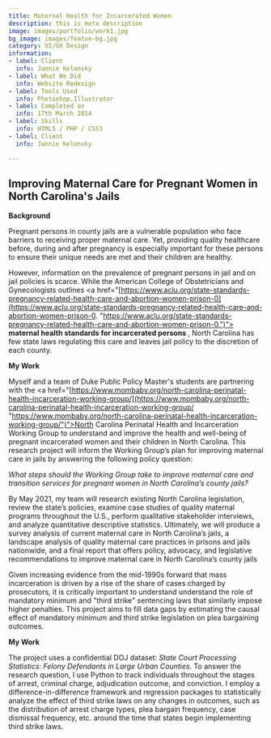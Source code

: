 ```yaml
---
title: Maternal Health for Incarcerated Women
description: this is meta description
image: images/portfolio/work1.jpg
bg_image: images/featue-bg.jpg
category: UI/UX Design
information:
- label: Client
  info: Jannie Kelonsky
- label: What We Did
  info: Website Redesign
- label: Tools Used
  info: Photoshop,Illustrator
- label: Completed on
  info: 17th March 2014
- label: Skills
  info: HTML5 / PHP / CSS3
- label: Client
  info: Jannie Kelonsky

---
```

## Improving Maternal Care for Pregnant Women in North Carolina's Jails

<b> Background</b> <p>

Pregnant persons in county jails are a vulnerable population who face barriers to receiving proper maternal care. Yet, providing quality healthcare before, during and after pregnancy is especially important for these persons to ensure their unique needs are met and their children are healthy. <p>

However, information on the prevalence of pregnant persons in jail and on jail policies is scarce. While the American College of Obstetricians and Gynecologists outlines  <a href="[https://www.aclu.org/state-standards-pregnancy-related-health-care-and-abortion-women-prison-0](https://www.aclu.org/state-standards-pregnancy-related-health-care-and-abortion-women-prison-0. "https://www.aclu.org/state-standards-pregnancy-related-health-care-and-abortion-women-prison-0.")"> <b>maternal health standards for incarcerated persons </b> </a>, North Carolina has few state laws regulating this care and leaves jail policy to the discretion of each county. 

<b> My Work</b> <p>

Myself and a team of Duke Public Policy Master's students are partnering with the <a href="[https://www.mombaby.org/north-carolina-perinatal-health-incarceration-working-group/](https://www.mombaby.org/north-carolina-perinatal-health-incarceration-working-group/ "https://www.mombaby.org/north-carolina-perinatal-health-incarceration-working-group/")">North Carolina Perinatal Health and Incarceration Working Group</a> to understand and improve the health and well-being of pregnant incarcerated women and their children in North Carolina. This research project will inform the Working Group’s plan for improving maternal care in jails by answering the following policy question: <p> <i>What steps should the Working Group take to improve maternal care and transition services for pregnant women in North Carolina’s county jails? </i><p>

By May 2021, my team will research existing North Carolina legislation, review the state’s policies, examine case studies of quality maternal programs throughout the U.S., perform qualitative stakeholder interviews, and analyze quantitative descriptive statistics. Ultimately, we will produce a survey analysis of current maternal care in North Carolina’s jails, a landscape analysis of quality maternal care practices in prisons and jails nationwide, and a final report that offers policy, advocacy, and legislative recommendations to improve maternal care in North Carolina’s county jails

Given increasing evidence from the mid-1990s forward that mass incarceration is driven by a rise of the share of cases charged by prosecutors, it is critically important to understand understand the role of mandatory minimum and "third strike" sentencing laws that similarly impose higher penalties. This project aims to fill data gaps by estimating the causal effect of mandatory minimum and third strike legislation on plea bargaining outcomes.<p>

<b> My Work </b><p>

The project uses a confidential DOJ dataset: <i> State Court Processing Statistics: Felony Defendants in Large Urban Counties. </i> To answer the research question, I use Python to track individuals throughout the stages of arrest, criminal charge, adjudication outcome, and conviction. I employ a difference-in-difference framework and regression packages to statistically analyze the effect of third strike laws on any changes in outcomes, such as the distribution of arrest charge types, plea bargain frequency, case dismissal frequency, etc. around the time that states begin implementing third strike laws.